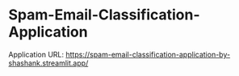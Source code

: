 # Spam-Email-Classification-Application

Application URL: https://spam-email-classification-application-by-shashank.streamlit.app/
